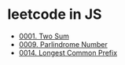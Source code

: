 # leetcode in JS
- [0001. Two Sum](problems/0001_Two_Sum.md)
- [0009. Parlindrome Number](problems/0009_Parlindrome_Number.md)
- [0014. Longest Common Prefix](problems/0014_Longest_Common_Prefix.md)

